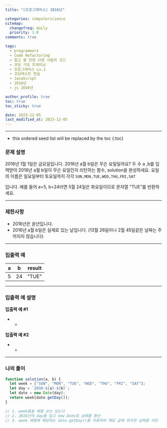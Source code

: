 ```yaml
---
title: "[프로그래머스] 2016년"

categories: computerscience
sitemap:
  changefreq: daily
  priority: 1.0
comments: true

tags:
  - programmers
  - Code Refactoring
  - 참고 할 만한 다른 사람의 코드
  - 코딩 기초 트레이닝
  - 프로그래머스 Lv.1
  - 코딩테스트 연습
  - JavaScript
  - 2016년
  - js 2016년

author_profile: true
toc: true
toc_sticky: true

date: 2023-12-05
last_modified_at: 2023-12-05
---
```


---

<!-- prettier-ignore -->
* this ordered seed list will be replaced by the toc 
{:toc}

### 문제 설명

2016년 1월 1일은 금요일입니다. 2016년 a월 b일은 무슨 요일일까요? 두 수 a ,b를 입력받아 2016년 a월 b일이 무슨 요일인지 리턴하는 함수, solution을 완성하세요. 요일의 이름은 일요일부터 토요일까지 각각 `SUN,MON,TUE,WED,THU,FRI,SAT`

입니다. 예를 들어 a=5, b=24라면 5월 24일은 화요일이므로 문자열 "TUE"를 반환하세요.

---

### 제한사항

- 2016년은 윤년입니다.
- 2016년 a월 b일은 실제로 있는 날입니다. (13월 26일이나 2월 45일같은 날짜는 주어지지 않습니다)

---

### 입출력 예

| a   | b   | result |
| --- | --- | ------ |
| 5   | 24  | "TUE"  |

---

### 입출력 예 설명

**입출력 예 #1**

- -

**입출력 예 #2**

- -

---

### 나의 풀이

```jsx
function solution(a, b) {
  let week = ["SUN", "MON", "TUE", "WED", "THU", "FRI", "SAT"];
  let day = `2016-${a}-${b}`;
  let date = new Date(day);
  return week[date.getDay()];
}

// 1. week들을 배열 요소 담는다
// 2. 2016년의 day를 담고 new Date로 날짜를 환산
// 3. week 배열에 해당하는 date.getDay()를 이용하여 해당 값에 위치한 날짜를 리턴
```
